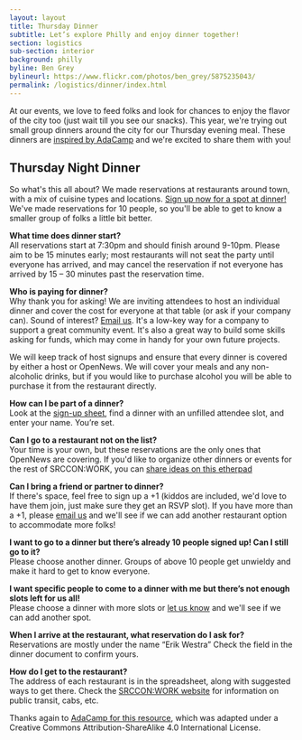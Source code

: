 ```yaml
---
layout: layout
title: Thursday Dinner
subtitle: Let’s explore Philly and enjoy dinner together!
section: logistics
sub-section: interior
background: philly
byline: Ben Grey
bylineurl: https://www.flickr.com/photos/ben_grey/5875235043/
permalink: /logistics/dinner/index.html
---
```


At our events, we love to feed folks and look for chances to enjoy the flavor of the city too (just wait till you see our snacks). This year, we're trying out small group dinners around the city for our Thursday evening meal. These dinners are [inspired by AdaCamp](https://adacamp.org/adacamp-toolkit/group-dinners/) and we're excited to share them with you!

## Thursday Night Dinner
So what's this all about? We made reservations at restaurants around town, with a mix of cuisine types and locations. [Sign up now for a spot at dinner!](https://docs.google.com/spreadsheets/d/1CMJTFDO_YNQbGlgLKi5IjOPh5sz1nFs_Y9OQCcSnVuE/edit#gid=0) We've made reservations for 10 people, so you'll be able to get to know a smaller group of folks a little bit better.

**What time does dinner start?**  
All reservations start at 7:30pm and should finish around 9-10pm. Please aim to be 15 minutes early; most restaurants will not seat the party until everyone has arrived, and may cancel the reservation if not everyone has arrived by 15 – 30 minutes past the reservation time.

**Who is paying for dinner?**  
Why thank you for asking! We are inviting attendees to host an individual dinner and cover the cost for everyone at that table (or ask if your company can). Sound of interest? [Email us](mailto:erika@opennews.org). It's a low-key way for a company to support a great community event. It's also a great way to build some skills asking for funds, which may come in handy for your own future projects.

We will keep track of host signups and ensure that every dinner is covered by either a host or OpenNews. We will cover your meals and any non-alcoholic drinks, but if you would like to purchase alcohol you will be able to purchase it from the restaurant directly.

**How can I be part of a dinner?**  
Look at the [sign-up sheet](https://docs.google.com/spreadsheets/d/1CMJTFDO_YNQbGlgLKi5IjOPh5sz1nFs_Y9OQCcSnVuE/edit#gid=0), find a dinner with an unfilled attendee slot, and enter your name. You’re set.

**Can I go to a restaurant not on the list?**  
Your time is your own, but these reservations are the only ones that OpenNews are covering. If you'd like to organize other dinners or events for the rest of SRCCON:WORK, you can [share ideas on this etherpad](https://etherpad.opennews.org/p/SRCCONWORK2017)

**Can I bring a friend or partner to dinner?**  
If there's space, feel free to sign up a +1 (kiddos are included, we'd love to have them join, just make sure they get an RSVP slot). If you have more than a +1, please [email us](mailto:erika@opennews.org) and we'll see if we can add another restaurant option to accommodate more folks!

**I want to go to a dinner but there’s already 10 people signed up! Can I still go to it?**  
Please choose another dinner. Groups of above 10 people get unwieldy and make it hard to get to know everyone.

**I want specific people to come to a dinner with me but there’s not enough slots left for us all!**  
Please choose a dinner with more slots or [let us know](mailto:erika@opennews.org) and we'll see if we can add another spot.

**When I arrive at the restaurant, what reservation do I ask for?**  
Reservations are mostly under the name “Erik Westra” Check the field in the dinner document to confirm yours.

**How do I get to the restaurant?**  
The address of each restaurant is in the spreadsheet, along with suggested ways to get there. Check the [SRCCON:WORK website](https://work.srccon.org/logistics) for information on public transit, cabs, etc.

Thanks again to [AdaCamp for this resource](https://adacamp.org/adacamp-toolkit/group-dinners/), which was adapted under a Creative Commons Attribution-ShareAlike 4.0 International License.